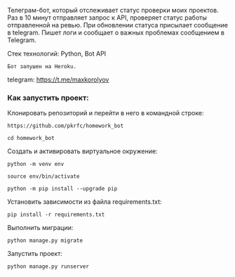 Телеграм-бот, который отслеживает статус проверки моих проектов.
Раз в 10 минут отправляет запрос к API, проверяет статус работы отправленной на ревью.
При обновлении статуса присылает сообщение в telegram. Пишет логи и сообщает о важных проблемах сообщением в Telegram.

Стек технологий:
Python, Bot API 


```
Бот запушен на Heroku.
```

telegram: https://t.me/maxkorolyov

### Как запустить проект:

Клонировать репозиторий и перейти в него в командной строке:

```
https://github.com/pkrfc/homework_bot
```

```
cd homework_bot
```

Cоздать и активировать виртуальное окружение:

```
python -m venv env
```

```
source env/bin/activate
```

```
python -m pip install --upgrade pip
```

Установить зависимости из файла requirements.txt:

```
pip install -r requirements.txt
```

Выполнить миграции:

```
python manage.py migrate
```

Запустить проект:

```
python manage.py runserver
```


